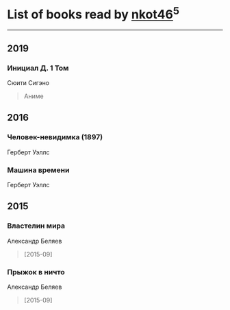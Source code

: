 # List of books read by [nkot46](http://vk.com/id104299837)<sup>5</sup>
---

## 2019

### Инициал Д. 1 Том
Сюити Сигэно
> Аниме



## 2016

### Человек-невидимка (1897)
Герберт Уэллс


### Машина времени
Герберт Уэллс



## 2015

### Властелин мира
Александр Беляев
> [2015-09] 


### Прыжок в ничто
Александр Беляев
> [2015-09] 



